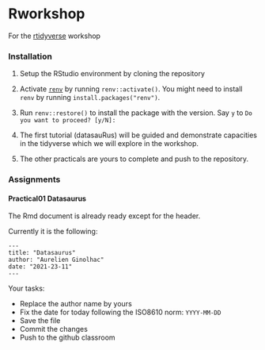 # Rworkshop
For the [rtidyverse](https://rworkshop.uni.lu) workshop 


### Installation

1. Setup the RStudio environment by cloning the repository

2. Activate [`renv`](https://rstudio.github.io/renv/articles/renv.html) by running `renv::activate()`. You might need to install `renv` by running `install.packages("renv")`.
3. Run `renv::restore()` to install the package with the version. Say `y` to `Do you want to proceed? [y/N]:`

5. The first tutorial (datasauRus) will be guided and demonstrate capacities in the tidyverse which we will explore in the workshop.

6. The other practicals are yours to complete and push to the repository. 

### Assignments

#### Practical01 Datasaurus

The Rmd document is already ready except for the header.


Currently it is the following:

~~~
---
title: "Datasaurus"
author: "Aurelien Ginolhac"
date: "2021-23-11"
---
~~~

Your tasks:

- Replace the author name by yours
- Fix the date for today following the ISO8610 norm: `YYYY-MM-DD`
- Save the file
- Commit the changes
- Push to the github classroom